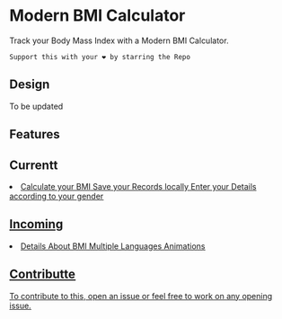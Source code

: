 # Modern BMI Calculator

Track your Body Mass Index with a Modern BMI Calculator.

`Support this with your ❤️ by starring the Repo`
## Design
To be updated



## Features


Currentt
-----------
<li> 
  <u>Calculate your BMI<u/>
  <u>Save your Records locally<u/>
  <u>Enter your Details according to your gender<u/>
</li>

Incoming
---------
<li> 
  <u>Details About BMI<u/>
  <u>Multiple Languages<u/>
  <u>Animations<u/>
</li>

## Contributte
To contribute to this, open an issue or feel free to work on any opening issue.
 
